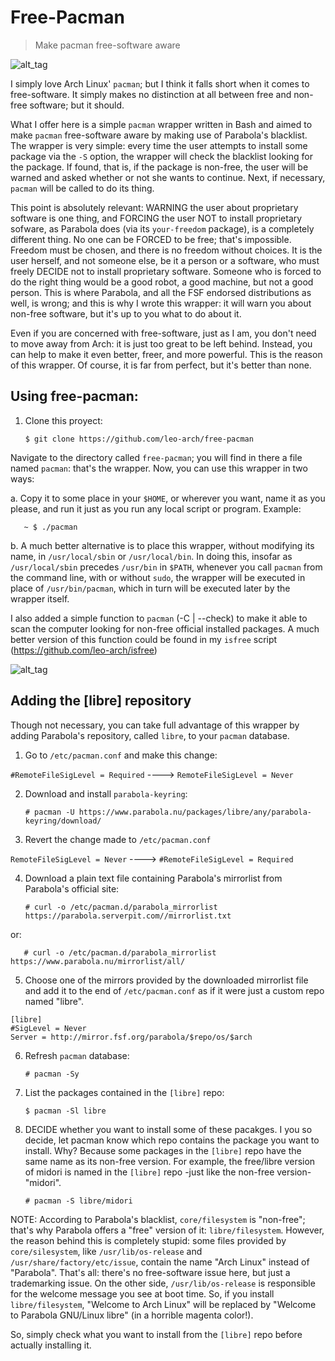 # Free-Pacman

> Make pacman free-software aware

![alt_tag](https://github.com/leo-arch/pacman-freedom/blob/master/free_pacman2.png)

I simply love Arch Linux' `pacman`; but I think it falls short when it comes to free-software. It simply makes no distinction at all between free and non-free software; but it should. 

What I offer here is a simple `pacman` wrapper written in Bash and aimed to make `pacman` free-software aware by making use of Parabola's blacklist. The wrapper is very simple: every time the user attempts to install some package via the `-S` option, the wrapper will check the blacklist looking for the package. If found, that is, if the package is non-free, the user will be warned and asked whether or not she wants to continue. Next, if necessary, `pacman` will be called to do its thing.

This point is absolutely relevant: WARNING the user about proprietary software is one thing, and FORCING the user NOT to install
proprietary sofware, as Parabola does (via its `your-freedom` package), is a completely different thing. No one can be FORCED to be free; that's impossible. Freedom must be chosen, and there is no freedom without choices. It is the user herself, and not someone else, be it a person or a software, who must freely DECIDE not to install proprietary software. Someone who is forced to do the right thing would be a good robot, a good machine, but not a good person. This is where Parabola, and all the FSF endorsed distributions as well, is wrong; and this is why I wrote this wrapper: it will warn you about non-free software, but it's up to you what to do about it.

Even if you are concerned with free-software, just as I am, you don't need to move away from Arch: it is just too great to be left behind. Instead, you can help to make it even better, freer, and more powerful. This is the reason of this wrapper. Of course, it is far from perfect, but it's better than none.

## Using free-pacman:

1. Clone this proyect:

       $ git clone https://github.com/leo-arch/free-pacman

Navigate to the directory called `free-pacman`; you will find in there a file named `pacman`: that's the wrapper. Now, you can use this wrapper in two ways:

a. Copy it to some place in your `$HOME`, or wherever you want, name it as you please, and run it just as you run any local script or program. Example:

       ~ $ ./pacman

b. A much better alternative is to place this wrapper, without modifying its name, in `/usr/local/sbin` or `/usr/local/bin`. In doing this, insofar as `/usr/local/sbin` precedes `/usr/bin` in `$PATH`, whenever you call `pacman` from the command line, with or without `sudo`, the wrapper will be executed in place of `/usr/bin/pacman`, which in turn will be executed later by the wrapper itself.

I also added a simple function to `pacman` (-C | --check) to make it able to scan the computer looking for non-free official installed packages. A much better version of this function could be found in my `isfree` script (https://github.com/leo-arch/isfree)

![alt_tag](https://github.com/leo-arch/pacman-freedom/blob/master/pacman-c.png)


## Adding the [libre] repository

Though not necessary, you can take full advantage of this wrapper by adding Parabola's repository, called `libre`, to your
`pacman` database.

1. Go to `/etc/pacman.conf` and make this change:

`#RemoteFileSigLevel = Required` ----> `RemoteFileSigLevel = Never`

2. Download and install `parabola-keyring`:

       # pacman -U https://www.parabola.nu/packages/libre/any/parabola-keyring/download/

3. Revert the change made to `/etc/pacman.conf`

`RemoteFileSigLevel = Never` ----> `#RemoteFileSigLevel = Required`

4. Download a plain text file containing Parabola's mirrorlist from Parabola's official site: 

       # curl -o /etc/pacman.d/parabola_mirrorlist https://parabola.serverpit.com//mirrorlist.txt

or:

       # curl -o /etc/pacman.d/parabola_mirrorlist https://www.parabola.nu/mirrorlist/all/

5. Choose one of the mirrors provided by the downloaded mirrorlist file and add it to the end of `/etc/pacman.conf` as if it were just a custom repo named "libre".

```
[libre]
#SigLevel = Never
Server = http://mirror.fsf.org/parabola/$repo/os/$arch
```

6. Refresh `pacman` database:
       
       # pacman -Sy

7. List the packages contained in the `[libre]` repo:

       $ pacman -Sl libre

8. DECIDE whether you want to install some of these pacakges. I you so decide, let pacman know which repo contains the package you want to install. Why? Because some packages in the `[libre]` repo have the same name as its non-free version. For example, the free/libre version of midori is named in the `[libre]` repo -just like the non-free version- "midori".

       # pacman -S libre/midori

NOTE: According to Parabola's blacklist, `core/filesystem` is "non-free"; that's why Parabola offers a "free" version of it: `libre/filesystem`. However, the reason behind this is completely stupid: some files provided by `core/silesystem`, like `/usr/lib/os-release` and `/usr/share/factory/etc/issue`, contain the name "Arch Linux" instead of "Parabola". That's all: there's no free-software issue here, but just a trademarking issue. On the other side, `/usr/lib/os-release` is responsible for the welcome message you see at boot time. So, if you install `libre/filesystem`, "Welcome to Arch Linux" will be replaced by "Welcome to Parabola GNU/Linux libre" (in a horrible magenta color!).

So, simply check what you want to install from the `[libre]` repo before actually installing it. 
